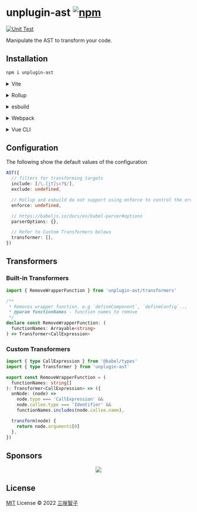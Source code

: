 # unplugin-ast [![npm](https://img.shields.io/npm/v/unplugin-ast.svg)](https://npmjs.com/package/unplugin-ast)

[![Unit Test](https://github.com/sxzz/unplugin-ast/actions/workflows/unit-test.yml/badge.svg)](https://github.com/sxzz/unplugin-ast/actions/workflows/unit-test.yml)

Manipulate the AST to transform your code.

## Installation

```bash
npm i unplugin-ast
```

<details>
<summary>Vite</summary><br>

```ts
// vite.config.ts
import AST from 'unplugin-ast/vite'

export default defineConfig({
  plugins: [AST()],
})
```

<br></details>

<details>
<summary>Rollup</summary><br>

```ts
// rollup.config.js
import AST from 'unplugin-ast/rollup'

export default {
  plugins: [AST()],
}
```

<br></details>

<details>
<summary>esbuild</summary><br>

```ts
// esbuild.config.js
import { build } from 'esbuild'

build({
  plugins: [require('unplugin-ast/esbuild')()],
})
```

<br></details>

<details>
<summary>Webpack</summary><br>

```ts
// webpack.config.js
module.exports = {
  /* ... */
  plugins: [require('unplugin-ast/webpack')()],
}
```

<br></details>

<details>
<summary>Vue CLI</summary><br>

```ts
// vue.config.js
module.exports = {
  configureWebpack: {
    plugins: [require('unplugin-ast/webpack')()],
  },
}
```

<br></details>

## Configuration

The following show the default values of the configuration

```ts
AST({
  // filters for transforming targets
  include: [/\.[jt]sx?$/],
  exclude: undefined,

  // Rollup and esbuild do not support using enforce to control the order of plugins. Users need to maintain the order manually.
  enforce: undefined,

  // https://babeljs.io/docs/en/babel-parser#options
  parserOptions: {},

  // Refer to Custom Transformers belows
  transformer: [],
})
```

## Transformers

### Built-in Transformers

```ts
import { RemoveWrapperFunction } from 'unplugin-ast/transformers'

/**
 * Removes wrapper function. e.g `defineComponent`, `defineConfig`...
 * @param functionNames - function names to remove
 */
declare const RemoveWrapperFunction: (
  functionNames: Arrayable<string>
) => Transformer<CallExpression>
```

### Custom Transformers

```ts
import { type CallExpression } from '@babel/types'
import { type Transformer } from 'unplugin-ast'

export const RemoveWrapperFunction = (
  functionNames: string[]
): Transformer<CallExpression> => ({
  onNode: (node) =>
    node.type === 'CallExpression' &&
    node.callee.type === 'Identifier' &&
    functionNames.includes(node.callee.name),

  transform(node) {
    return node.arguments[0]
  },
})
```

## Sponsors

<p align="center">
  <a href="https://cdn.jsdelivr.net/gh/sxzz/sponsors/sponsors.svg">
    <img src='https://cdn.jsdelivr.net/gh/sxzz/sponsors/sponsors.svg'/>
  </a>
</p>

## License

[MIT](./LICENSE) License © 2022 [三咲智子](https://github.com/sxzz)
